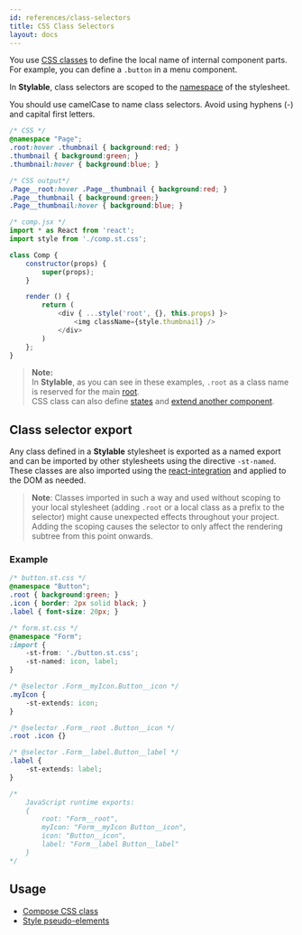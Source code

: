 ```yaml
---
id: references/class-selectors
title: CSS Class Selectors
layout: docs
---
```


You use [CSS classes](https://developer.mozilla.org/en-US/docs/Web/CSS/Class_selectors) to define the local name of internal component parts. For example, you can define a `.button` in a menu component.

In **Stylable**, class selectors are scoped to the [namespace](./namespace.md) of the stylesheet. 

You should use camelCase to name class selectors. Avoid using hyphens (-) and capital first letters.

```css
/* CSS */
@namespace "Page";
.root:hover .thumbnail { background:red; }
.thumbnail { background:green; }
.thumbnail:hover { background:blue; }
```

```css
/* CSS output*/
.Page__root:hover .Page__thumbnail { background:red; }
.Page__thumbnail { background:green;}
.Page__thumbnail:hover { background:blue; }
```

```js
/* comp.jsx */
import * as React from 'react';
import style from './comp.st.css';

class Comp {
    constructor(props) {
        super(props);
    }

    render () {
        return (
            <div { ...style('root', {}, this.props) }>
                <img className={style.thumbnail} />
            </div>
        )
    };
}
```

> **Note:**  
> In **Stylable**, as you can see in these examples, `.root` as a class name is reserved for the main [root](./root.md).  
> CSS class can also define [states](./pseudo-classes) and [extend another component](./extend-stylesheet.md).

## Class selector export

Any class defined in a **Stylable** stylesheet is exported as a named export and can be imported by other stylesheets using the directive `-st-named`. These classes are also imported using the [react-integration](../getting-started/react-integration.md) and applied to the DOM as needed.

> **Note**:
> Classes imported in such a way and used without scoping to your local stylesheet (adding `.root` or a local class as a prefix to the selector) might cause unexpected effects throughout your project. Adding the scoping causes the selector to only affect the rendering subtree from this point onwards.

### Example

```css
/* button.st.css */
@namespace "Button";
.root { background:green; }
.icon { border: 2px solid black; } 
.label { font-size: 20px; } 
```

```css
/* form.st.css */
@namespace "Form";
:import {
    -st-from: './button.st.css';
    -st-named: icon, label; 
}

/* @selector .Form__myIcon.Button__icon */
.myIcon { 
    -st-extends: icon; 
}

/* @selector .Form__root .Button__icon */
.root .icon {}

/* @selector .Form__label.Button__label */
.label {
    -st-extends: label;
}
```

```css
/* 
    JavaScript runtime exports:
    {
        root: "Form__root",
        myIcon: "Form__myIcon Button__icon",
        icon: "Button__icon",
        label: "Form__label Button__label"
    }
*/
```

## Usage

* [Compose CSS class](./compose-css-class.md)
* [Style pseudo-elements](./pseudo-elements.md)

